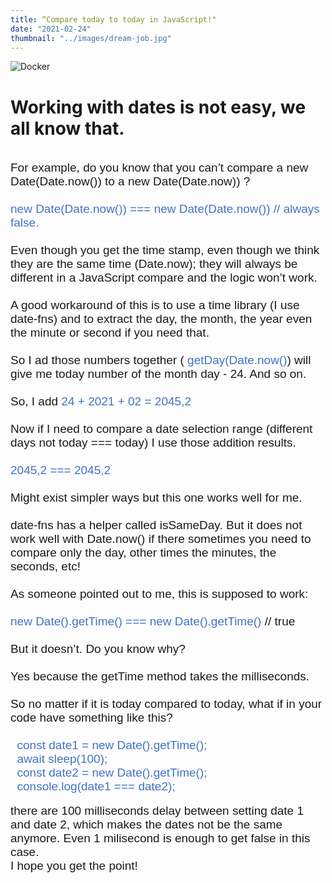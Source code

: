 ```yaml
---
title: “Compare today to today in JavaScript!"
date: "2021-02-24"
thumbnail: "../images/dream-job.jpg"
---
```


![Docker](../images/2021/code8.jpg)
<br>

# Working with dates is not easy, we all know that.

<br>

<p style='margin:0in;font-size:15px;font-family:"Calibri",sans-serif;'><span style="font-size:19px;">For example, do you know that you can&rsquo;t compare a new Date(Date.now()) to a new Date(Date.now)) ?</span></p><p style='margin:0in;font-size:15px;font-family:"Calibri",sans-serif;'><span style="font-size:19px;">&nbsp;</span></p>
<p style='margin:0in;font-size:15px;font-family:"Calibri",sans-serif;'><span style="font-size:19px;color:#4472C4;">new Date(Date.now()) === new Date(Date.now()) // always false.</span></p>
<p style='margin:0in;font-size:15px;font-family:"Calibri",sans-serif;'><span style="font-size:19px;">&nbsp;</span></p>
<p style='margin:0in;font-size:15px;font-family:"Calibri",sans-serif;'><span style="font-size:19px;">Even though you get the time stamp, even though we think they are the same time (Date.now); they will always be different in a JavaScript compare and the logic won&rsquo;t work.</span></p>
<p style='margin:0in;font-size:15px;font-family:"Calibri",sans-serif;'><span style="font-size:19px;">&nbsp;</span></p>
<p style='margin:0in;font-size:15px;font-family:"Calibri",sans-serif;'><span style="font-size:19px;">A good workaround of this is to use a time library (I use date-fns) and to extract the day, the month, the year even the minute or second if you need that.</span></p>
<p style='margin:0in;font-size:15px;font-family:"Calibri",sans-serif;'><span style="font-size:19px;">&nbsp;</span></p>
<p style='margin:0in;font-size:15px;font-family:"Calibri",sans-serif;'><span style="font-size:19px;">So I ad those numbers together ( <span style="color:#4472C4;">getDay(Date.now()</span>) will give me today number of the month day - 24. And so on.</span></p>
<p style='margin:0in;font-size:15px;font-family:"Calibri",sans-serif;'><span style="font-size:19px;">&nbsp;</span></p>
<p style='margin:0in;font-size:15px;font-family:"Calibri",sans-serif;'><span style="font-size:19px;">So, I add <span style="color:#4472C4;">24 + 2021 + 02 = 2045,2</span></span></p>
<p style='margin:0in;font-size:15px;font-family:"Calibri",sans-serif;'><span style="font-size:19px;">&nbsp;</span></p>
<p style='margin:0in;font-size:15px;font-family:"Calibri",sans-serif;'><span style="font-size:19px;">Now if I need to compare a date selection range (different days not today === today) I use those addition results.</span></p>
<p style='margin:0in;font-size:15px;font-family:"Calibri",sans-serif;'><span style="font-size:19px;">&nbsp;</span></p>
<p style='margin:0in;font-size:15px;font-family:"Calibri",sans-serif;'><span style="font-size:19px;color:#4472C4;">2045,2 === 2045,2</span></p>
<p style='margin:0in;font-size:15px;font-family:"Calibri",sans-serif;'><span style="font-size:19px;">&nbsp;</span></p>
<p style='margin:0in;font-size:15px;font-family:"Calibri",sans-serif;'><span style="font-size:19px;">Might exist simpler ways but this one works well for me.</span></p>
<p style='margin:0in;font-size:15px;font-family:"Calibri",sans-serif;'><span style="font-size:19px;">&nbsp;</span></p>
<p style='margin:0in;font-size:15px;font-family:"Calibri",sans-serif;'><span style="font-size:19px;">date-fns has a helper called isSameDay. But it does not work well with Date.now() if there sometimes you need to compare only the day, other times the minutes, the seconds, etc!</span></p>
<p style='margin:0in;font-size:15px;font-family:"Calibri",sans-serif;'><span style="font-size:19px;">&nbsp;</span></p>
<p style='margin:0in;font-size:15px;font-family:"Calibri",sans-serif;'><span style="font-size:19px;">As someone pointed out to me, this is supposed to work:</span></p>
<p style='margin:0in;font-size:15px;font-family:"Calibri",sans-serif;'><span style="font-size:19px;">&nbsp;</span></p>
<p style='margin:0in;font-size:15px;font-family:"Calibri",sans-serif;'><span style="font-size:19px;color:#4472C4;">new Date().getTime() === new Date().getTime()&nbsp;</span><span style="font-size:19px;">// true</span></p>
<p style='margin:0in;font-size:15px;font-family:"Calibri",sans-serif;'><span style="font-size:19px;">&nbsp;</span></p>
<p style='margin:0in;font-size:15px;font-family:"Calibri",sans-serif;'><span style="font-size:19px;">But it doesn&rsquo;t. Do you know why?</span></p>
<p style='margin:0in;font-size:15px;font-family:"Calibri",sans-serif;'><span style="font-size:19px;">&nbsp;</span></p>
<p style='margin:0in;font-size:15px;font-family:"Calibri",sans-serif;'><span style="font-size:19px;">Yes because the getTime method takes the milliseconds.&nbsp;</span></p>
<p style='margin:0in;font-size:15px;font-family:"Calibri",sans-serif;'><span style="font-size:19px;">&nbsp;</span></p>
<p style='margin:0in;font-size:15px;font-family:"Calibri",sans-serif;'><span style="font-size:19px;">So no matter if it is today compared to today, what if in your code have something like this?</span></p>
<p style='margin:0in;font-size:15px;font-family:"Calibri",sans-serif;'><span style="font-size:19px;">&nbsp;</span></p>
<p style='margin:0in;font-size:15px;font-family:"Calibri",sans-serif;'><span style="font-size:19px;color:#4472C4;">&nbsp; const date1 = new Date().getTime();</span></p>
<p style='margin:0in;font-size:15px;font-family:"Calibri",sans-serif;'><span style="font-size:19px;color:#4472C4;">&nbsp; await sleep(100);</span></p>
<p style='margin:0in;font-size:15px;font-family:"Calibri",sans-serif;'><span style="font-size:19px;color:#4472C4;">&nbsp; const date2 = new Date().getTime();</span></p>
<p style='margin:0in;font-size:15px;font-family:"Calibri",sans-serif;'><span style="font-size:19px;color:#4472C4;">&nbsp; console.log(date1 === date2);</span></p>
<p style='margin:0in;font-size:15px;font-family:"Calibri",sans-serif;'><br></p>
<p style='margin:0in;font-size:15px;font-family:"Calibri",sans-serif;'><span style="font-size:19px;">there are 100 milliseconds delay between setting date 1 and date 2, which makes the dates not be the same anymore. Even 1 milisecond is enough to get false in this case.&nbsp;</span></p>
<p style='margin:0in;font-size:15px;font-family:"Calibri",sans-serif;'><span style="font-size:19px;">I hope you get the point!</span></p>
